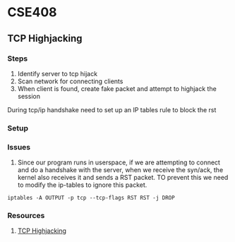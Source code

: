 # CSE408

## TCP Highjacking

### Steps

1. Identify server to tcp hijack
2. Scan network for connecting clients
3. When client is found, create fake packet and attempt to highjack the session 

During tcp/ip handshake need to set up an IP tables rule
to block the rst

### Setup

### Issues

1. Since our program runs in userspace, if we are attempting to connect and do a handshake with the server, when we receive the syn/ack, the kernel also receives it and sends a RST packet. TO prevent this we need to modify the ip-tables to ignore this packet.  

`iptables -A OUTPUT -p tcp --tcp-flags RST RST -j DROP`

### Resources

1. [TCP Highjacking](http://www.techrepublic.com/article/tcp-hijacking/)